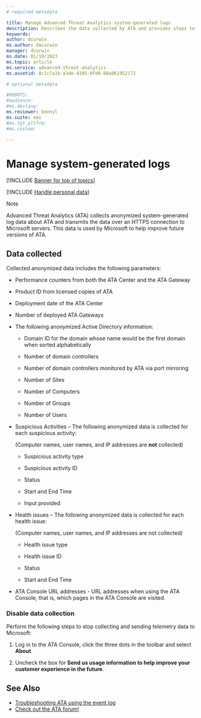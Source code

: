 ```yaml
---
# required metadata

title: Manage Advanced Threat Analytics system-generated logs
description: Describes the data collected by ATA and provides steps to turn off data collection.
keywords:
author: dcurwin
ms.author: dacurwin
manager: dcurwin
ms.date: 01/10/2023
ms.topic: article
ms.service: advanced-threat-analytics
ms.assetid: 8c1c7a1b-a3de-4105-9fd0-08a061952172

# optional metadata

#ROBOTS:
#audience:
#ms.devlang:
ms.reviewer: bennyl
ms.suite: ems
#ms.tgt_pltfrm:
#ms.custom:

---
```


# Manage system-generated logs

[!INCLUDE [Banner for top of topics](includes/banner.md)]

[!INCLUDE [Handle personal data](../includes/gdpr-intro-sentence.md)]

 > [!NOTE]
 > Advanced Threat Analytics (ATA) collects anonymized system-generated log data about ATA and transmits the data over an HTTPS connection to Microsoft servers. This data is used by Microsoft to help improve future versions of ATA.

## Data collected

Collected anonymized data includes the following parameters:

- Performance counters from both the ATA Center and the ATA Gateway

- Product ID from licensed copies of ATA

- Deployment date of the ATA Center

- Number of deployed ATA Gateways

- The following anonymized Active Directory information:

    - Domain ID for the domain whose name would be the first domain when sorted alphabetically

    - Number of domain controllers

    - Number of domain controllers monitored by ATA via port mirroring

    - Number of Sites

    - Number of Computers

    - Number of Groups

    - Number of Users

- Suspicious Activities  – The following anonymized data is collected for each suspicious activity:

    (Computer names, user names, and IP addresses are **not** collected)

    - Suspicious activity type

    - Suspicious activity ID

    - Status

    - Start and End Time

    - Input provided

- Health issues – The following anonymized data is collected for each health issue:

    (Computer names, user names, and IP addresses are not collected)

    - Health issue type

    - Health issue ID

    - Status

    - Start and End Time

- ATA Console URL addresses - URL addresses when using the ATA Console, that is, which pages in the ATA Console are visited.


### Disable data collection
Perform the following steps to stop collecting and sending telemetry data to Microsoft:

1. Log in to the ATA Console, click the three dots in the toolbar and select **About**.

1. Uncheck the box for **Send us usage information to help improve your customer experience in the future**.

## See Also
- [Troubleshooting ATA using the event log](troubleshooting-ata-using-logs.md)
- [Check out the ATA forum!](https://social.technet.microsoft.com/Forums/security/home?forum=mata)
